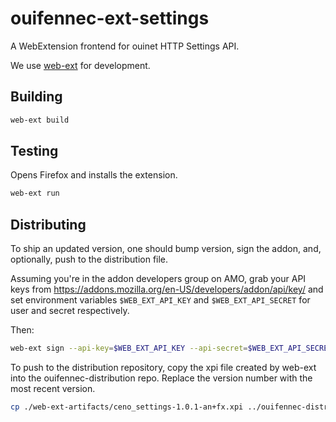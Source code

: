# ouifennec-ext-settings

A WebExtension frontend for ouinet HTTP Settings API.

We use [web-ext](https://developer.mozilla.org/en-US/docs/Mozilla/Add-ons/WebExtensions/Getting_started_with_web-ext) for development.

## Building

```sh
web-ext build
```

## Testing
Opens Firefox and installs the extension. 
```sh
web-ext run
```

## Distributing

To ship an updated version, one should bump version, sign the addon, and, optionally, push to the distribution file.

Assuming you're in the addon developers group on AMO, grab your API keys from <https://addons.mozilla.org/en-US/developers/addon/api/key/> and set environment variables `$WEB_EXT_API_KEY` and `$WEB_EXT_API_SECRET` for user and secret respectively.

Then: 
```sh
web-ext sign --api-key=$WEB_EXT_API_KEY --api-secret=$WEB_EXT_API_SECRET
```

To push to the distribution repository, copy the xpi file created by web-ext into the ouifennec-distribution repo. Replace the version number with the most recent version. 
```sh
cp ./web-ext-artifacts/ceno_settings-1.0.1-an+fx.xpi ../ouifennec-distribution/assets/distribution/extensions/settings.ceno\@equalit.ie.xpi
```
